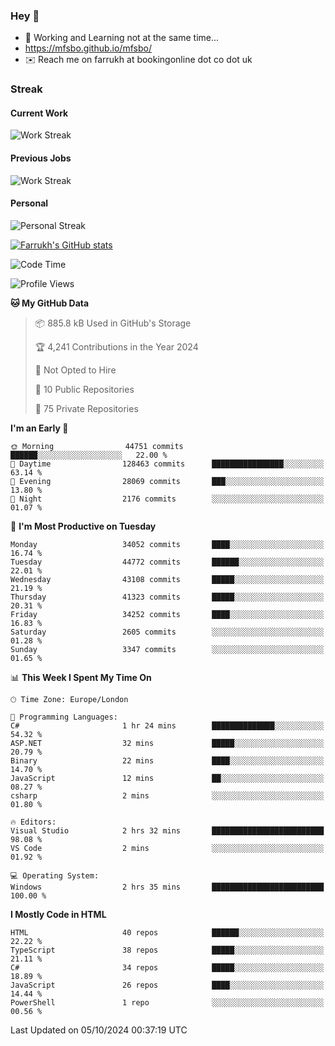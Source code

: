 ### Hey 👋

- 🏃 Working and Learning not at the same time...
- https://mfsbo.github.io/mfsbo/
- ✉️ Reach me on farrukh at bookingonline dot co dot uk

### Streak
#### Current Work
![Work Streak](https://streak-stats.demolab.com/?user=mfsbo)
#### Previous Jobs
![Work Streak](https://streak-stats.demolab.com/?user=farrukhcw)
#### Personal
![Personal Streak](https://streak-stats.demolab.com/?user=farrukhsubhani)

[![Farrukh's GitHub stats](https://github-readme-stats.vercel.app/api?username=mfsbo&hide=stars&count_private=true)](https://github.com/mfsbo/)

<!--START_SECTION:waka-->
![Code Time](http://img.shields.io/badge/Code%20Time-751%20hrs%2059%20mins-blue)

![Profile Views](http://img.shields.io/badge/Profile%20Views-0-blue)

**🐱 My GitHub Data** 

> 📦 885.8 kB Used in GitHub's Storage 
 > 
> 🏆 4,241 Contributions in the Year 2024
 > 
> 🚫 Not Opted to Hire
 > 
> 📜 10 Public Repositories 
 > 
> 🔑 75 Private Repositories 
 > 
**I'm an Early 🐤** 

```text
🌞 Morning                44751 commits       ██████░░░░░░░░░░░░░░░░░░░   22.00 % 
🌆 Daytime                128463 commits      ████████████████░░░░░░░░░   63.14 % 
🌃 Evening                28069 commits       ███░░░░░░░░░░░░░░░░░░░░░░   13.80 % 
🌙 Night                  2176 commits        ░░░░░░░░░░░░░░░░░░░░░░░░░   01.07 % 
```
📅 **I'm Most Productive on Tuesday** 

```text
Monday                   34052 commits       ████░░░░░░░░░░░░░░░░░░░░░   16.74 % 
Tuesday                  44772 commits       ██████░░░░░░░░░░░░░░░░░░░   22.01 % 
Wednesday                43108 commits       █████░░░░░░░░░░░░░░░░░░░░   21.19 % 
Thursday                 41323 commits       █████░░░░░░░░░░░░░░░░░░░░   20.31 % 
Friday                   34252 commits       ████░░░░░░░░░░░░░░░░░░░░░   16.83 % 
Saturday                 2605 commits        ░░░░░░░░░░░░░░░░░░░░░░░░░   01.28 % 
Sunday                   3347 commits        ░░░░░░░░░░░░░░░░░░░░░░░░░   01.65 % 
```


📊 **This Week I Spent My Time On** 

```text
🕑︎ Time Zone: Europe/London

💬 Programming Languages: 
C#                       1 hr 24 mins        ██████████████░░░░░░░░░░░   54.32 % 
ASP.NET                  32 mins             █████░░░░░░░░░░░░░░░░░░░░   20.79 % 
Binary                   22 mins             ████░░░░░░░░░░░░░░░░░░░░░   14.70 % 
JavaScript               12 mins             ██░░░░░░░░░░░░░░░░░░░░░░░   08.27 % 
csharp                   2 mins              ░░░░░░░░░░░░░░░░░░░░░░░░░   01.80 % 

🔥 Editors: 
Visual Studio            2 hrs 32 mins       █████████████████████████   98.08 % 
VS Code                  2 mins              ░░░░░░░░░░░░░░░░░░░░░░░░░   01.92 % 

💻 Operating System: 
Windows                  2 hrs 35 mins       █████████████████████████   100.00 % 
```

**I Mostly Code in HTML** 

```text
HTML                     40 repos            ██████░░░░░░░░░░░░░░░░░░░   22.22 % 
TypeScript               38 repos            █████░░░░░░░░░░░░░░░░░░░░   21.11 % 
C#                       34 repos            █████░░░░░░░░░░░░░░░░░░░░   18.89 % 
JavaScript               26 repos            ████░░░░░░░░░░░░░░░░░░░░░   14.44 % 
PowerShell               1 repo              ░░░░░░░░░░░░░░░░░░░░░░░░░   00.56 % 
```




 Last Updated on 05/10/2024 00:37:19 UTC
<!--END_SECTION:waka-->
<!--
**mfsbo/mfsbo** is a ✨ _special_ ✨ repository because its `README.md` (this file) appears on your GitHub profile.

Here are some ideas to get you started:

- 🔭 I’m currently working on ...
- 🌱 I’m currently learning ...
- 👯 I’m looking to collaborate on ...
- 🤔 I’m looking for help with ...
- 💬 Ask me about ...
- 📫 How to reach me: ...
- 😄 Pronouns: ...
- ⚡ Fun fact: ...
-->
